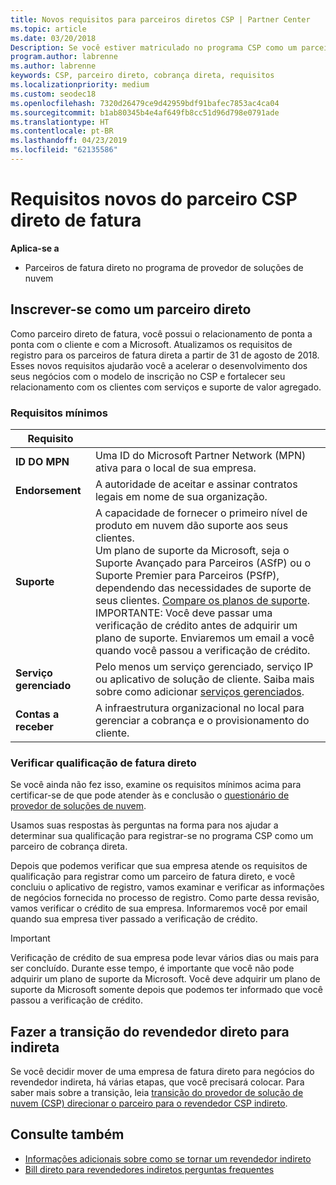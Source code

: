 ```yaml
---
title: Novos requisitos para parceiros diretos CSP | Partner Center
ms.topic: article
ms.date: 03/20/2018
Description: Se você estiver matriculado no programa CSP como um parceiro direto, você deve se preparar para atender a esses requisitos de serviços e suporte atualizado.
program.author: labrenne
ms.author: labrenne
keywords: CSP, parceiro direto, cobrança direta, requisitos
ms.localizationpriority: medium
ms.custom: seodec18
ms.openlocfilehash: 7320d26479ce9d42959bdf91bafec7853ac4ca04
ms.sourcegitcommit: b1ab80345b4e4af649fb8cc51d96d798e0791ade
ms.translationtype: HT
ms.contentlocale: pt-BR
ms.lasthandoff: 04/23/2019
ms.locfileid: "62135586"
---
```

# <a name="csp-direct-bill-partner-new-requirements"></a>Requisitos novos do parceiro CSP direto de fatura

**Aplica-se a**

- Parceiros de fatura direto no programa de provedor de soluções de nuvem

## <a name="enroll-as-a-direct-partner"></a>Inscrever-se como um parceiro direto

Como parceiro direto de fatura, você possui o relacionamento de ponta a ponta com o cliente e com a Microsoft. Atualizamos os requisitos de registro para os parceiros de fatura direta a partir de 31 de agosto de 2018. Esses novos requisitos ajudarão você a acelerar o desenvolvimento dos seus negócios com o modelo de inscrição no CSP e fortalecer seu relacionamento com os clientes com serviços e suporte de valor agregado.

### <a name="minimum-requirements"></a>Requisitos mínimos

|**Requisito**|                             |
|--------------------------------|--------------------------------------------------------------|
|**ID DO MPN**   |Uma ID do Microsoft Partner Network (MPN) ativa para o local de sua empresa.    |
|**Endorsement**   |A autoridade de aceitar e assinar contratos legais em nome de sua organização.|
|**Suporte**   |A capacidade de fornecer o primeiro nível de produto em nuvem dão suporte aos seus clientes. <br>Um plano de suporte da Microsoft, seja o Suporte Avançado para Parceiros (ASfP) ou o Suporte Premier para Parceiros (PSfP), dependendo das necessidades de suporte de seus clientes. [Compare os planos de suporte](https://partner.microsoft.com/en-US/support/partnersupport).<br> IMPORTANTE: Você deve passar uma verificação de crédito antes de adquirir um plano de suporte. Enviaremos um email a você quando você passou a verificação de crédito. |
|**Serviço gerenciado**   |Pelo menos um serviço gerenciado, serviço IP ou aplicativo de solução de cliente. Saiba mais sobre como adicionar [serviços gerenciados](https://partner.microsoft.com/en-US/business-opportunities/managed-services-provider).|
|**Contas a receber** |A infraestrutura organizacional no local para gerenciar a cobrança e o provisionamento do cliente.

### <a name="verify-direct-bill-eligibility"></a>Verificar qualificação de fatura direto

Se você ainda não fez isso, examine os requisitos mínimos acima para certificar-se de que pode atender às e conclusão o [questionário de provedor de soluções de nuvem](https://partner.microsoft.com/cloud-solution-provider/assessment).

Usamos suas respostas às perguntas na forma para nos ajudar a determinar sua qualificação para registrar-se no programa CSP como um parceiro de cobrança direta.

Depois que podemos verificar que sua empresa atende os requisitos de qualificação para registrar como um parceiro de fatura direto, e você concluiu o aplicativo de registro, vamos examinar e verificar as informações de negócios fornecida no processo de registro. Como parte dessa revisão, vamos verificar o crédito de sua empresa. Informaremos você por email quando sua empresa tiver passado a verificação de crédito.

>[!IMPORTANT]
>Verificação de crédito de sua empresa pode levar vários dias ou mais para ser concluído. Durante esse tempo, é importante que você não pode adquirir um plano de suporte da Microsoft. Você deve adquirir um plano de suporte da Microsoft somente depois que podemos ter informado que você passou a verificação de crédito.

## <a name="transition-from-direct-to-indirect-reseller"></a>Fazer a transição do revendedor direto para indireta

Se você decidir mover de uma empresa de fatura direto para negócios do revendedor indireta, há várias etapas, que você precisará colocar. Para saber mais sobre a transição, leia [transição do provedor de solução de nuvem (CSP) direcionar o parceiro para o revendedor CSP indireto](transition-direct-to-indirect.md). 

## <a name="see-also"></a>Consulte também

- [Informações adicionais sobre como se tornar um revendedor indireto](https://assetsprod.microsoft.com/csp-directbill-to-indirect-transition.pdf)
- [Bill direto para revendedores indiretos perguntas frequentes](https://assetsprod.microsoft.com/mpn/direct-bill-partner-faq.pdf)
